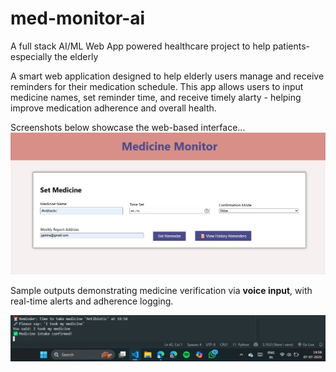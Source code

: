 # med-monitor-ai
A full stack AI/ML Web App powered healthcare project to help patients- especially the elderly 

A smart web application designed to help elderly users manage and receive reminders for their medication schedule. This app allows users to input medicine names, set reminder time, and receive timely alarty - helping improve medication adherence and overall health.

Screenshots below showcase the web-based interface...
![UI Screenshot 1](https://github.com/shivangi-tech-AI/med-monitor-ai/blob/99c5585a6e3e39eaf7407469a6acc6c29bca1db8/Screenshot%202025-07-07%20194512.png)

Sample outputs demonstrating medicine verification via **voice input**, with real-time alerts and adherence logging.

![Result Screenshot](https://github.com/shivangi-tech-AI/med-monitor-ai/blob/14c46ed2b1c69b03e33f5a3d617ad7f743768f0b/Screenshot%202025-07-07%20195935.png)
